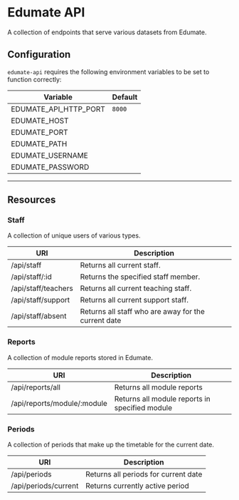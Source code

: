 # Edumate API

A collection of endpoints that serve various datasets from Edumate.

## Configuration

`edumate-api` requires the following environment variables to be set to function correctly:

Variable              | Default
----------------------|--------
EDUMATE_API_HTTP_PORT | `8000`
EDUMATE_HOST          |
EDUMATE_PORT          |
EDUMATE_PATH          |
EDUMATE_USERNAME      |
EDUMATE_PASSWORD      |

---

## Resources

### Staff

A collection of unique users of various types.

URI                   | Description
----------------------|----------------------------------------------------
/api/staff            | Returns all current staff.
/api/staff/:id        | Returns the specified staff member.
/api/staff/teachers   | Returns all current teaching staff.
/api/staff/support    | Returns all current support staff.
/api/staff/absent     | Returns all staff who are away for the current date

### Reports

A collection of module reports stored in Edumate.

URI                           | Description
------------------------------|-----------------------------------------------
/api/reports/all              | Returns all module reports
/api/reports/module/:module   | Returns all module reports in specified module

### Periods

A collection of periods that make up the timetable for the current date.

URI                    | Description
-----------------------|-------------------------------------
/api/periods           | Returns all periods for current date
/api/periods/current   | Returns currently active period
